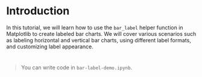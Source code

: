 # Introduction

In this tutorial, we will learn how to use the `bar_label` helper function in Matplotlib to create labeled bar charts. We will cover various scenarios such as labeling horizontal and vertical bar charts, using different label formats, and customizing label appearance.

#

> You can write code in `bar-label-demo.ipynb`.
